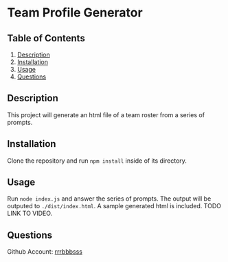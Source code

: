 # Team Profile Generator 
  
## Table of Contents

1. [Description](#Description)
1. [Installation](#Installation)
1. [Usage](#Usage)
1. [Questions](#Questions)
      
## Description

This project will generate an html file of a team roster from a series of prompts.

## Installation

Clone the repository and run `npm install` inside of its directory.

## Usage 

Run `node index.js` and answer the series of prompts. The output will be outputed to `./dist/index.html`.
A sample generated html is included.
TODO LINK TO VIDEO.

## Questions

Github Account: [rrrbbbsss](https://github.com/rrrbbbsss)


  
      